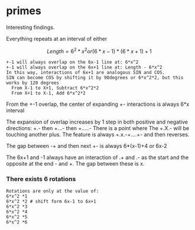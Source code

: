 # primes

Interesting findings.

Everything repeats at an interval of either

```math
Length = 
6^2 * x^2 or
(6*x - 1) * (6*x + 1) + 1
```

```Math
+-1 will always overlap on the 6x-1 line at: 6*x^2
+-1 will always overlap on the 6x+1 line at: Length - 6*x^2
In this way, interactions of 6x+1 are analogous SIN and COS.
SIN can become COS by shifting it by 90degrees or 6*x^2*2, but this works by 120 degrees
  From X-1 to X+1, Subtract 6*x^2*2
  From X+1 to X-1, Add 6*x^2*2
```

From the +-1 overlap, the center of expanding +- interactions is always 6*x interval

The expansion of overlap increases by 1 step in both positive and negative directions: +.- then +...- then +.....-
There is a point where The +.X.- will be touching another plus. The feature is always +.x.-+....+- and then reverses.

The gap between -+ and then next +- is always 6*(x-1)+4 or 6x-2

The 6x+1 and -1 always have an interaction of .+ and .- as the start and the opposite at the end - and +. The gap between these is x.

### There exists 6 rotations

```
Rotations are only at the value of: 
6*x^2 *1
6*x^2 *2 # shift form 6x-1 to 6x+1
6*x^2 *3
6*x^2 *4
6*x^2 *5
6*x^2 *6

```